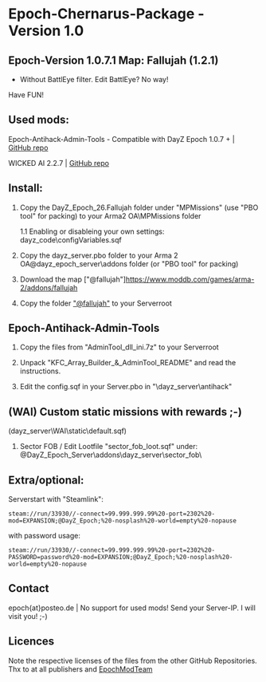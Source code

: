 # Epoch-Chernarus-Package - Version 1.0

## Epoch-Version 1.0.7.1 Map: Fallujah (1.2.1)

- Without BattlEye filter. Edit BattlEye? No way!

Have FUN!

## Used mods:

Epoch-Antihack-Admin-Tools - Compatible with DayZ Epoch 1.0.7 + | [GitHub repo](https://github.com/BigEgg17/Epoch-Antihack-Admin-Tools)

WICKED AI 2.2.7 | [GitHub repo](https://github.com/f3cuk/WICKED-AI)

## Install:

1. Copy the DayZ_Epoch_26.Fallujah folder under "MPMissions" (use "PBO tool" for packing) to your Arma2 OA\MPMissions folder

	1.1 Enabling or disableing your own settings: dayz_code\configVariables.sqf

2. Copy the dayz_server.pbo folder to your Arma 2 OA@dayz_epoch_server\addons folder (or "PBO tool" for packing)

3. Download the map ["@fallujah"]https://www.moddb.com/games/arma-2/addons/fallujah

3. Copy the folder ["@fallujah"](https://www.moddb.com/games/arma-2/addons/fallujah) to your Serverroot

## Epoch-Antihack-Admin-Tools

1. Copy the files from "AdminTool_dll_ini.7z" to your Serverroot

2. Unpack "KFC_Array_Builder_&_AdminTool_README" and read the instructions.

2. Edit the config.sqf in your Server.pbo in "\dayz_server\antihack\"

## (WAI) Custom static missions with rewards ;-)
(dayz_server\WAI\static\default.sqf)

1. Sector FOB / Edit Lootfile "sector_fob_loot.sqf" under: @DayZ_Epoch_Server\addons\dayz_server\sector_fob\

## Extra/optional: 

Serverstart with "Steamlink":

```
steam://run/33930//-connect=99.999.999.99%20-port=2302%20-mod=EXPANSION;@DayZ_Epoch;%20-nosplash%20-world=empty%20-nopause
```

with password usage:

```
steam://run/33930//-connect=99.999.999.99%20-port=2302%20-PASSWORD=password%20-mod=EXPANSION;@DayZ_Epoch;%20-nosplash%20-world=empty%20-nopause
```

## Contact

epoch{at}posteo.de | No support for used mods! Send your Server-IP. I will visit you! ;-)

## Licences

Note the respective licenses of the files from the other GitHub Repositories. Thx to at all publishers and [EpochModTeam](https://github.com/EpochModTeam/DayZ-Epoch)
